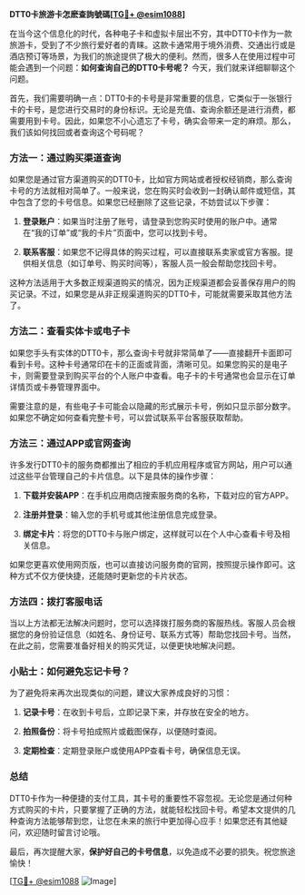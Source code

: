 **DTT0卡旅游卡怎麽查詢號碼[[TG💪+ @esim1088](https://t.me/s/esim1088)]**

在当今这个信息化的时代，各种电子卡和虚拟卡层出不穷，其中DTT0卡作为一款旅游卡，受到了不少旅行爱好者的青睐。这款卡通常用于境外消费、交通出行或是酒店预订等场景，为我们的旅途提供了极大的便利。然而，很多人在使用过程中可能会遇到一个问题：**如何查询自己的DTT0卡号呢？** 今天，我们就来详细聊聊这个问题。

首先，我们需要明确一点：DTT0卡的卡号是非常重要的信息，它类似于一张银行卡的卡号，是您进行交易时的身份标识。无论是充值、查询余额还是进行消费，都需要用到卡号。因此，如果您不小心遗忘了卡号，确实会带来一定的麻烦。那么，我们该如何找回或者查询这个号码呢？

### 方法一：通过购买渠道查询

如果您是通过官方渠道购买的DTT0卡，比如官方网站或者授权经销商，那么查询卡号的方法就相对简单了。一般来说，您在购买时会收到一封确认邮件或短信，其中包含了您的卡号信息。如果您已经删除了这些记录，不妨尝试以下步骤：

1. **登录账户**：如果当时注册了账号，请登录到您购买时使用的账户中。通常在“我的订单”或“我的卡片”页面中，您可以找到卡号。
   
2. **联系客服**：如果您不记得具体的购买过程，可以直接联系卖家或官方客服。提供相关信息（如订单号、购买时间等），客服人员一般会帮助您找回卡号。

这种方法适用于大多数正规渠道购买的情况，因为正规渠道都会妥善保存用户的购买记录。不过，如果您是从非正规渠道购买的DTT0卡，可能就需要采取其他方法了。

### 方法二：查看实体卡或电子卡

如果您手头有实体的DTT0卡，那么查询卡号就非常简单了——直接翻开卡面即可看到卡号。这种卡号通常印在卡的正面或背面，清晰可见。如果您购买的是电子卡，则需要登录到购买平台的个人账户中查看。电子卡的卡号通常也会显示在订单详情页或卡券管理界面中。

需要注意的是，有些电子卡可能会以隐藏的形式展示卡号，例如只显示部分数字。如果您不确定如何查看完整卡号，可以尝试联系平台客服获取帮助。

### 方法三：通过APP或官网查询

许多发行DTT0卡的服务商都推出了相应的手机应用程序或官方网站，用户可以通过这些平台管理自己的卡片信息。以下是具体的操作步骤：

1. **下载并安装APP**：在手机应用商店搜索服务商的名称，下载对应的官方APP。
   
2. **注册并登录**：输入您的手机号或其他注册信息完成登录。
   
3. **绑定卡片**：将您的DTT0卡与账户绑定，这样就可以在个人中心查看卡号及相关信息。

如果您更喜欢使用网页版，也可以直接访问服务商的官网，按照提示操作即可。这种方式不仅方便快捷，还能随时更新您的卡片状态。

### 方法四：拨打客服电话

当以上方法都无法解决问题时，您可以选择拨打服务商的客服热线。客服人员会根据您的身份验证信息（如姓名、身份证号、联系方式等）帮助您找回卡号。当然，在此之前，您需要准备好相关的购买凭证，以便更快地解决问题。

### 小贴士：如何避免忘记卡号？

为了避免将来再次出现类似的问题，建议大家养成良好的习惯：

1. **记录卡号**：在收到卡号后，立即记录下来，并存放在安全的地方。
   
2. **拍照备份**：将卡号拍成照片或截图保存，以便随时查阅。
   
3. **定期检查**：定期登录账户或使用APP查看卡号，确保信息无误。

### 总结

DTT0卡作为一种便捷的支付工具，其卡号的重要性不容忽视。无论您是通过何种方式购买的卡片，只要掌握了正确的方法，就能轻松找回卡号。希望本文提供的几种查询方法能够帮到您，让您在未来的旅行中更加得心应手！如果您还有其他疑问，欢迎随时留言讨论哦。

最后，再次提醒大家，**保护好自己的卡号信息**，以免造成不必要的损失。祝您旅途愉快！

[[TG💪+ @esim1088](https://t.me/s/esim1088) ![Image](https://i.postimg.cc/4NQfJmqS/Snipaste-2025-05-13-00-14-12.png)]